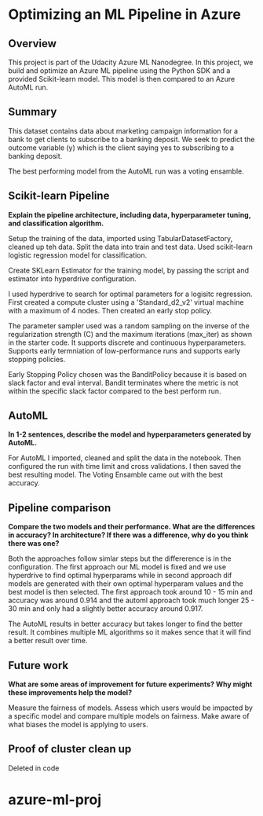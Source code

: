 # Optimizing an ML Pipeline in Azure

## Overview
This project is part of the Udacity Azure ML Nanodegree.
In this project, we build and optimize an Azure ML pipeline using the Python SDK and a provided Scikit-learn model.
This model is then compared to an Azure AutoML run.

## Summary
This dataset contains data about marketing campaign information for a bank to get clients to subscribe to a banking deposit. We seek to predict the outcome variable (y) which is the client saying yes to subscribing to a banking deposit. 

The best performing model from the AutoML run was a voting ensamble.  

## Scikit-learn Pipeline
**Explain the pipeline architecture, including data, hyperparameter tuning, and classification algorithm.**

Setup the training of the data, imported using TabularDatasetFactory, cleaned up teh data. Split the data into train and test data. Used scikit-learn logistic regression model for classification.

Create SKLearn Estimator for the training model, by passing the script and estimator into hyperdrive configuration. 

I used hyperdrive to search for optimal parameters for a logisitc regression. First created a compute cluster using a 'Standard_d2_v2' virtual machine with a maximum of 4 nodes. Then created an early stop policy. 

The parameter sampler used was a random sampling on the inverse of the regularization strength (C) and the maximum iterations (max_iter) as shown in the starter code. It supports discrete and continuous hyperparameters. Supports early termniation of low-performance runs and supports early stopping policies. 

Early Stopping Policy chosen was the BanditPolicy because it is based on slack factor and eval interval. Bandit terminates where the metric is not within the specific slack factor compared to the best perform run. 

## AutoML
**In 1-2 sentences, describe the model and hyperparameters generated by AutoML.**

For AutoML I imported, cleaned and split the data in the notebook. Then configured the run with time limit and cross validations. I then saved the best resulting model. The Voting Ensamble came out with the best accuracy.

## Pipeline comparison
**Compare the two models and their performance. What are the differences in accuracy? In architecture? If there was a difference, why do you think there was one?**

Both the approaches follow simlar steps but the differerence is in the configuration. The first approach our ML model is fixed and we use hyperdrive to find optimal hyperparams while in second approach dif models are generated with their own optimal hyperparam values and the best model is then selected. The first approach took around 10 - 15 min and accuracy was around 0.914 and the automl approach took much longer 25 - 30 min and only had a slightly better accuracy around 0.917.

The AutoML results in better accuracy but takes longer to find the better result. It combines multiple ML algorithms so it makes sence that it will find a better result over time.  

## Future work
**What are some areas of improvement for future experiments? Why might these improvements help the model?**

Measure the fairness of models.
Assess which users would be impacted by a specific model and compare multiple models on fairness. Make aware of what biases the model is applying to users. 

## Proof of cluster clean up
Deleted in code

# azure-ml-proj
